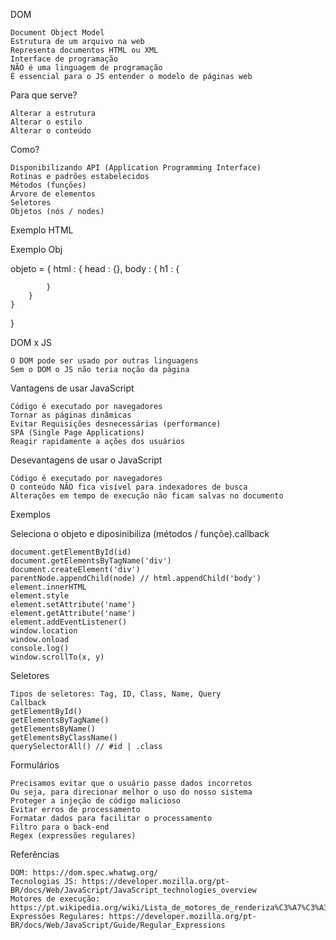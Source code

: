 DOM

    Document Object Model
    Estrutura de um arquivo na web
    Representa documentos HTML ou XML
    Interface de programação
    NÃO é uma linguagem de programação
    É essencial para o JS entender o modelo de páginas web

Para que serve?

    Alterar a estrutura
    Alterar o estilo
    Alterar o conteúdo

Como?

    Disponibilizando API (Application Programming Interface)
    Rotinas e padrões estabelecidos
    Métodos (funções)
    Árvore de elementos
    Seletores
    Objetos (nós / nodes)

Exemplo HTML

<html>
    <head></head>
    <body></body>
</html>

Exemplo Obj

objeto = {
    html : {
        head : {},
        body : {
            h1 : {

            }
        }
    }
}

DOM x JS

    O DOM pode ser usado por outras linguagens
    Sem o DOM o JS não teria noção da página

Vantagens de usar JavaScript

    Código é executado por navegadores
    Tornar as páginas dinâmicas
    Evitar Requisições desnecessárias (performance)
    SPA (Single Page Applications)
    Reagir rapidamente a ações dos usuários

Desevantagens de usar o JavaScript

    Código é executado por navegadores
    O conteúdo NÃO fica visível para indexadores de busca
    Alterações em tempo de execução não ficam salvas no documento

Exemplos

Seleciona o objeto e diposinibiliza (métodos / funçõe).callback

    document.getElementById(id)
    document.getElementsByTagName('div')
    document.createElement('div')
    parentNode.appendChild(node) // html.appendChild('body')
    element.innerHTML
    element.style
    element.setAttribute('name')
    element.getAttribute('name')
    element.addEventListener()
    window.location
    window.onload
    console.log()
    window.scrollTo(x, y)

Seletores

    Tipos de seletores: Tag, ID, Class, Name, Query
    Callback
    getElementById()
    getElementsByTagName()
    getElementsByName()
    getElementsByClassName()
    querySelectorAll() // #id | .class

Formulários

    Precisamos evitar que o usuário passe dados incorretos
    Ou seja, para direcionar melhor o uso do nosso sistema
    Proteger a injeção de código malicioso
    Evitar erros de processamento
    Formatar dados para facilitar o processamento
    Filtro para o back-end
    Regex (expressões regulares)

Referências

    DOM: https://dom.spec.whatwg.org/
    Tecnologias JS: https://developer.mozilla.org/pt-BR/docs/Web/JavaScript/JavaScript_technologies_overview
    Motores de execução: https://pt.wikipedia.org/wiki/Lista_de_motores_de_renderiza%C3%A7%C3%A3o
    Expressões Regulares: https://developer.mozilla.org/pt-BR/docs/Web/JavaScript/Guide/Regular_Expressions

